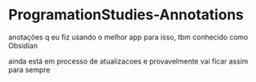 # ProgramationStudies-Annotations
anotações q eu fiz usando o melhor app para isso, tbm conhecido como Obsidian

ainda está em processo de atualizacoes e provavelmente vai ficar assim para sempre
